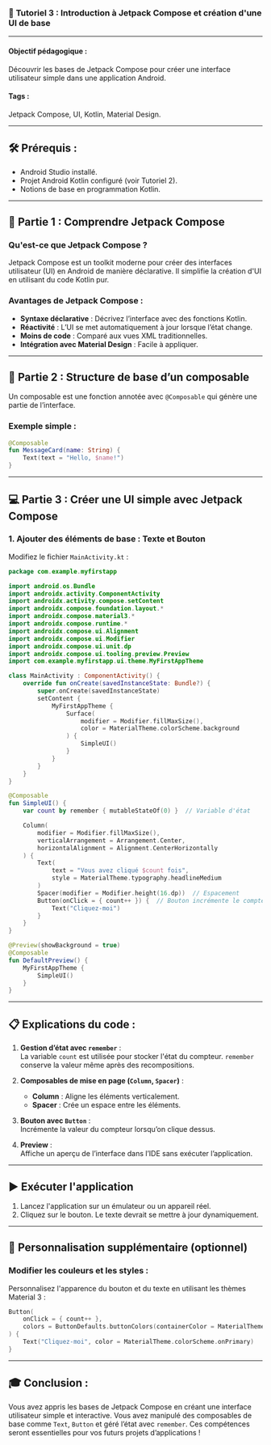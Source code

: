 ### 📘 **Tutoriel 3 : Introduction à Jetpack Compose et création d'une UI de base**  

---

#### **Objectif pédagogique :**  
Découvrir les bases de Jetpack Compose pour créer une interface utilisateur simple dans une application Android.

#### **Tags :**  
Jetpack Compose, UI, Kotlin, Material Design.

---

## 🛠️ **Prérequis :**  
- Android Studio installé.  
- Projet Android Kotlin configuré (voir Tutoriel 2).  
- Notions de base en programmation Kotlin.

---

## 🚀 **Partie 1 : Comprendre Jetpack Compose**  

### **Qu'est-ce que Jetpack Compose ?**  
Jetpack Compose est un toolkit moderne pour créer des interfaces utilisateur (UI) en Android de manière déclarative. Il simplifie la création d'UI en utilisant du code Kotlin pur.

### **Avantages de Jetpack Compose :**  
- **Syntaxe déclarative** : Décrivez l’interface avec des fonctions Kotlin.  
- **Réactivité** : L’UI se met automatiquement à jour lorsque l’état change.  
- **Moins de code** : Comparé aux vues XML traditionnelles.  
- **Intégration avec Material Design** : Facile à appliquer.

---

## 📐 **Partie 2 : Structure de base d’un composable**  

Un composable est une fonction annotée avec `@Composable` qui génère une partie de l’interface.

### **Exemple simple :**  
```kotlin
@Composable
fun MessageCard(name: String) {
    Text(text = "Hello, $name!")
}
```

---

## 💻 **Partie 3 : Créer une UI simple avec Jetpack Compose**  

### **1. Ajouter des éléments de base : Texte et Bouton**  

Modifiez le fichier `MainActivity.kt` :

```kotlin
package com.example.myfirstapp

import android.os.Bundle
import androidx.activity.ComponentActivity
import androidx.activity.compose.setContent
import androidx.compose.foundation.layout.*
import androidx.compose.material3.*
import androidx.compose.runtime.*
import androidx.compose.ui.Alignment
import androidx.compose.ui.Modifier
import androidx.compose.ui.unit.dp
import androidx.compose.ui.tooling.preview.Preview
import com.example.myfirstapp.ui.theme.MyFirstAppTheme

class MainActivity : ComponentActivity() {
    override fun onCreate(savedInstanceState: Bundle?) {
        super.onCreate(savedInstanceState)
        setContent {
            MyFirstAppTheme {
                Surface(
                    modifier = Modifier.fillMaxSize(),
                    color = MaterialTheme.colorScheme.background
                ) {
                    SimpleUI()
                }
            }
        }
    }
}

@Composable
fun SimpleUI() {
    var count by remember { mutableStateOf(0) }  // Variable d'état

    Column(
        modifier = Modifier.fillMaxSize(),
        verticalArrangement = Arrangement.Center,
        horizontalAlignment = Alignment.CenterHorizontally
    ) {
        Text(
            text = "Vous avez cliqué $count fois",
            style = MaterialTheme.typography.headlineMedium
        )
        Spacer(modifier = Modifier.height(16.dp))  // Espacement
        Button(onClick = { count++ }) {  // Bouton incrémente le compteur
            Text("Cliquez-moi")
        }
    }
}

@Preview(showBackground = true)
@Composable
fun DefaultPreview() {
    MyFirstAppTheme {
        SimpleUI()
    }
}
```

---

## 📋 **Explications du code :**  

1. **Gestion d’état avec `remember`** :  
   La variable `count` est utilisée pour stocker l'état du compteur. `remember` conserve la valeur même après des recompositions.

2. **Composables de mise en page (`Column`, `Spacer`)** :  
   - **Column** : Aligne les éléments verticalement.  
   - **Spacer** : Crée un espace entre les éléments.

3. **Bouton avec `Button`** :  
   Incrémente la valeur du compteur lorsqu’on clique dessus.

4. **Preview** :  
   Affiche un aperçu de l’interface dans l’IDE sans exécuter l’application.

---

## ▶️ **Exécuter l'application**  
1. Lancez l'application sur un émulateur ou un appareil réel.  
2. Cliquez sur le bouton. Le texte devrait se mettre à jour dynamiquement.

---

## 🎨 **Personnalisation supplémentaire (optionnel)**  

### **Modifier les couleurs et les styles :**  
Personnalisez l'apparence du bouton et du texte en utilisant les thèmes Material 3 :

```kotlin
Button(
    onClick = { count++ },
    colors = ButtonDefaults.buttonColors(containerColor = MaterialTheme.colorScheme.primary)
) {
    Text("Cliquez-moi", color = MaterialTheme.colorScheme.onPrimary)
}
```

---

## 🎓 **Conclusion :**  
Vous avez appris les bases de Jetpack Compose en créant une interface utilisateur simple et interactive. Vous avez manipulé des composables de base comme `Text`, `Button` et géré l’état avec `remember`. Ces compétences seront essentielles pour vos futurs projets d’applications !